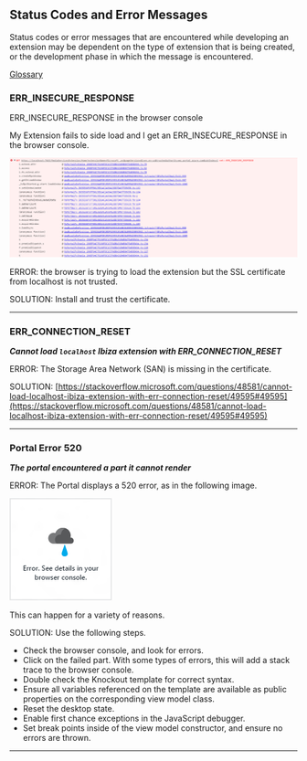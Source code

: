 ## Status Codes and Error Messages
Status codes or error messages that are encountered while developing an extension may be dependent on the type of extension that is being created, or the development phase in which the message is encountered.

[Glossary](portalfx-extensions-status-codes-glossary.md)

### ERR_INSECURE_RESPONSE

ERR_INSECURE_RESPONSE in the browser console

My Extension fails to side load and I get an ERR_INSECURE_RESPONSE in the browser console.

![alt-text](../media/portalfx-testinprod/errinsecureresponse.png "ERR_INSECURE_RESPONSE Log")

ERROR: the browser is trying to load the extension but the SSL certificate from localhost is not trusted.

SOLUTION: Install and trust the certificate.

* * *

###  ERR_CONNECTION_RESET

***Cannot load `localhost` Ibiza extension with ERR_CONNECTION_RESET***

ERROR: The Storage Area Network (SAN) is missing in the certificate.

SOLUTION: [https://stackoverflow.microsoft.com/questions/48581/cannot-load-localhost-ibiza-extension-with-err-connection-reset/49595#49595](https://stackoverflow.microsoft.com/questions/48581/cannot-load-localhost-ibiza-extension-with-err-connection-reset/49595#49595)

* * *

### Portal Error 520

***The portal encountered a part it cannot render***

ERROR: The Portal displays a 520 error, as in the following image.

![alt-text](../media/portalfx-debugging/failure.png "Portal Error Message")

This can happen for a variety of reasons.

SOLUTION: Use the following steps.

* Check the browser console, and look for errors.
* Click on the failed part. With some types of errors, this will add a stack trace to the browser console.
* Double check the Knockout template for correct syntax.
* Ensure all variables referenced on the template are available as public properties on the corresponding view model class.
* Reset the desktop state.
* Enable first chance exceptions in the JavaScript debugger.
* Set break points inside of the view model constructor, and ensure no errors are thrown.

* * *